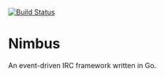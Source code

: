 [![Build Status](https://travis-ci.org/RyanPrintup/Nimbus.svg)](https://travis-ci.org/RyanPrintup/Nimbus)

# Nimbus
An event-driven IRC framework written in Go.
